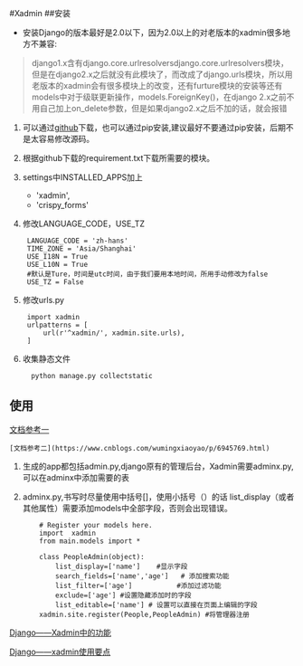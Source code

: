 #Xadmin
##安装
* 安装Django的版本最好是2.0以下，因为2.0以上的对老版本的xadmin很多地方不兼容:

>django1.x含有django.core.urlresolversdjango.core.urlresolvers模块，但是在django2.x之后就没有此模块了，而改成了django.urls模块，所以用老版本的xadmin会有很多模块上的改变，还有furture模块的安装等还有models中对于级联更新操作，models.ForeignKey()，在django 2.x之前不用自己加上on_delete参数，但是如果django2.x之后不加的话，就会报错

1. 可以通过[github](https://github.com/sshwsfc/xadmin)下载，也可以通过pip安装,建议最好不要通过pip安装，后期不是太容易修改源码。
2. 根据github下载的requirement.txt下载所需要的模块。
3. settings中INSTALLED_APPS加上
    * 'xadmin',
    * 'crispy_forms'
4. 修改LANGUAGE_CODE，USE_TZ
	
		LANGUAGE_CODE = 'zh-hans'
		TIME_ZONE = 'Asia/Shanghai'
		USE_I18N = True
		USE_L10N = True
		#默认是Ture，时间是utc时间，由于我们要用本地时间，所用手动修改为false
		USE_TZ = False
5. 修改urls.py
	
		import xadmin
		urlpatterns = [
		    url(r'^xadmin/', xadmin.site.urls),
		]
6. 收集静态文件
		 
		 python manage.py collectstatic
## 使用
[文档参考一](https://www.cnblogs.com/wumingxiaoyao/p/6945449.html)

	[文档参考二](https://www.cnblogs.com/wumingxiaoyao/p/6945769.html)
	
 1. 生成的app都包括admin.py,django原有的管理后台，Xadmin需要adminx.py,可以在adminx中添加需要的表
 2. adminx.py,书写时尽量使用中括号[]，使用小括号（）的话 list_display（或者其他属性）需要添加models中全部字段，否则会出现错误。
	 	
		 	# Register your models here.
			import  xadmin
			from main.models import *
		
			class PeopleAdmin(object):
			    list_display=['name']    #显示字段
			    search_fields=['name','age']   # 添加搜索功能
			    list_filter=['age']           #添加过滤功能
			    exclude=['age'] #设置隐藏添加时的字段
    			list_editable=['name'] # 设置可以直接在页面上编辑的字段
			xadmin.site.register(People,PeopleAdmin) #将管理器注册
[Django——Xadmin中的功能](https://blog.csdn.net/lyysr/article/details/48735053)

[Django——xadmin使用要点](https://blog.csdn.net/qq_35037977/article/details/79217079)